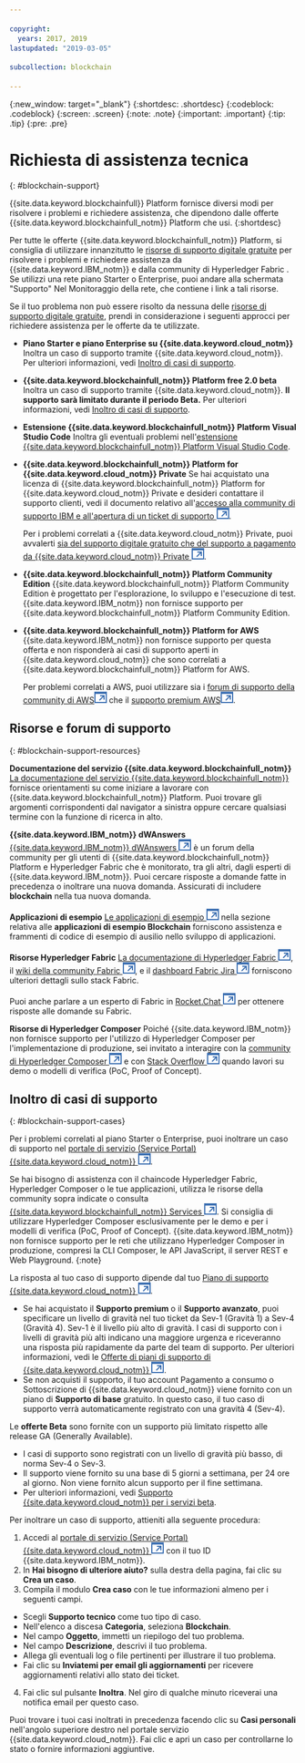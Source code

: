 ```yaml
---

copyright:
  years: 2017, 2019
lastupdated: "2019-03-05"

subcollection: blockchain

---
```


{:new_window: target="_blank"}
{:shortdesc: .shortdesc}
{:codeblock: .codeblock}
{:screen: .screen}
{:note: .note}
{:important: .important}
{:tip: .tip}
{:pre: .pre}

# Richiesta di assistenza tecnica
{: #blockchain-support}

{{site.data.keyword.blockchainfull}} Platform fornisce diversi modi per risolvere i problemi e richiedere assistenza, che dipendono dalle offerte {{site.data.keyword.blockchainfull_notm}} Platform che usi.
{:shortdesc}

Per tutte le offerte {{site.data.keyword.blockchainfull_notm}} Platform, si consiglia di utilizzare innanzitutto le [risorse di supporto digitale gratuite](/docs/services/blockchain/ibmblockchain_support.html#blockchain-support-resources) per risolvere i problemi e richiedere assistenza da {{site.data.keyword.IBM_notm}} e dalla community di Hyperledger Fabric . Se utilizzi una rete piano Starter o Enterprise, puoi andare alla schermata "Supporto" Nel Monitoraggio della rete, che contiene i link a tali risorse.

Se il tuo problema non può essere risolto da nessuna delle [risorse di supporto digitale gratuite](/docs/services/blockchain/ibmblockchain_support.html#blockchain-support-resources), prendi in considerazione i seguenti approcci per richiedere assistenza per le offerte da te utilizzate.
- **Piano Starter e piano Enterprise su {{site.data.keyword.cloud_notm}}**
  Inoltra un caso di supporto tramite {{site.data.keyword.cloud_notm}}. Per ulteriori informazioni, vedi [Inoltro di casi di supporto](/docs/services/blockchain/ibmblockchain_support.html#blockchain-support-cases).

- **{{site.data.keyword.blockchainfull_notm}} Platform free 2.0 beta**
  Inoltra un caso di supporto tramite {{site.data.keyword.cloud_notm}}. **Il supporto sarà limitato durante il periodo Beta.** Per ulteriori informazioni, vedi [Inoltro di casi di supporto](/docs/services/blockchain/ibmblockchain_support.html#blockchain-support-cases).

- **Estensione {{site.data.keyword.blockchainfull_notm}} Platform Visual Studio Code**
    Inoltra gli eventuali problemi nell'[estensione {{site.data.keyword.blockchainfull_notm}} Platform Visual Studio Code](https://github.com/IBM-Blockchain/blockchain-vscode-extension/issues "{{site.data.keyword.blockchainfull_notm}} Platform Visual Studio Code - estensione").

- **{{site.data.keyword.blockchainfull_notm}} Platform for {{site.data.keyword.cloud_notm}} Private**
  Se hai acquistato una licenza di {{site.data.keyword.blockchainfull_notm}} Platform for {{site.data.keyword.cloud_notm}} Private e desideri contattare il supporto clienti, vedi il documento relativo all'[accesso alla community di supporto IBM e all'apertura di un ticket di supporto ![Icona link esterno](images/external_link.svg "Icona link esterno")](http://www.ibm.com/support/docview.wss?uid=ibm10740041 "{{site.data.keyword.blockchainfull_notm}} Platform for {{site.data.keyword.cloud_notm}} Private - supporto").

  Per i problemi correlati a {{site.data.keyword.cloud_notm}} Private, puoi avvalerti [sia del supporto digitale gratuito che del supporto a pagamento da {{site.data.keyword.cloud_notm}} Private ![Icona link esterno](images/external_link.svg "Icona link esterno")](https://www.ibm.com/developerworks/community/blogs/fe25b4ef-ea6a-4d86-a629-6f87ccf4649e/entry/Learn_more_about_IBM_Cloud_Private_Support?lang=en_us "Supporto di IBM Cloud Private").

- **{{site.data.keyword.blockchainfull_notm}} Platform Community Edition**
  {{site.data.keyword.blockchainfull_notm}} Platform Community Edition è progettato per l'esplorazione, lo sviluppo e l'esecuzione di test. {{site.data.keyword.IBM_notm}} non fornisce supporto per {{site.data.keyword.blockchainfull_notm}} Platform Community Edition.

- **{{site.data.keyword.blockchainfull_notm}} Platform for AWS**
  {{site.data.keyword.IBM_notm}} non fornisce supporto per questa offerta e non risponderà ai casi di supporto aperti in {{site.data.keyword.cloud_notm}} che sono correlati a {{site.data.keyword.blockchainfull_notm}} Platform for AWS.

  Per problemi correlati a AWS, puoi utilizzare sia i [forum di supporto della community di AWS![Icona link esterno](images/external_link.svg "Icona link esterno")](https://forums.aws.amazon.com/index.jspa "forum di supporto della community di AWS") che il [supporto premium AWS![Icona link esterno](images/external_link.svg "Icona link esterno")](https://aws.amazon.com/premiumsupport/ "supporto premium AWS").

## Risorse e forum di supporto
{: #blockchain-support-resources}

**Documentazione del servizio {{site.data.keyword.blockchainfull_notm}}**
  [La documentazione del servizio {{site.data.keyword.blockchainfull_notm}}](/docs/services/blockchain/index.html#get-started-ibp) fornisce orientamenti su come iniziare a lavorare con {{site.data.keyword.blockchainfull_notm}} Platform. Puoi trovare gli argomenti corrispondenti dal navigator a sinistra oppure cercare qualsiasi termine con la funzione di ricerca in alto.

**{{site.data.keyword.IBM_notm}} dWAnswers**
  [{{site.data.keyword.IBM_notm}} dWAnswers ![Icona link esterno](images/external_link.svg "Icona link esterno")](https://developer.ibm.com/answers/smartspace/blockchain/ "Domande e risposte nello spazio Blockchain") è un forum della community per gli utenti di {{site.data.keyword.blockchainfull_notm}} Platform e Hyperledger Fabric che è monitorato, tra gli altri, dagli esperti di {{site.data.keyword.IBM_notm}}. Puoi cercare risposte a domande fatte in precedenza o inoltrare una nuova domanda. Assicurati di includere **blockchain** nella tua nuova domanda.

**Applicazioni di esempio**
[Le applicazioni di esempio ![Icona link esterno](images/external_link.svg "Icona link esterno")](https://github.com/ibm-blockchain "Applicazioni di esempio IBM Blockchain") nella sezione relativa alle **applicazioni di esempio Blockchain** forniscono assistenza e frammenti di codice di esempio di ausilio nello sviluppo di applicazioni.

**Risorse Hyperledger Fabric**
[La documentazione di Hyperledger Fabric ![Icona link esterno](images/external_link.svg "Icona link esterno")](https://hyperledger-fabric.readthedocs.io/en/latest/ "Hyperledger Fabric"), il [wiki della community Fabric ![Icona link esterno](images/external_link.svg "icona link esterno")](https://wiki.hyperledger.org/projects/fabric "wiki della community Fabric"), e il [dashboard Fabric Jira ![Icona link esterno](images/external_link.svg "Icona link esterno")](https://jira.hyperledger.org/secure/Dashboard.jspa?selectPageId=10104 "dashboard Fabric Jira") forniscono ulteriori dettagli sullo stack Fabric.

  Puoi anche parlare a un esperto di Fabric in [Rocket.Chat ![Icona link esterno](images/external_link.svg "Icona link esterno")](https://chat.hyperledger.org/channel/fabric "canale Fabric Rocket.Chat") per ottenere risposte alle domande su Fabric.

**Risorse di Hyperledger Composer**
Poiché {{site.data.keyword.IBM_notm}} non fornisce supporto per l'utilizzo di Hyperledger Composer per l'implementazione di produzione, sei invitato a interagire con la [community di Hyperledger Composer ![Icona link esterno](images/external_link.svg "Icona link esterno")](https://chat.hyperledger.org/channel/composer "community di Hyperledger Composer") e con [Stack Overflow ![Icona link esterno](images/external_link.svg "Icona link esterno")](https://stackoverflow.com/questions/tagged/hyperledger-composer "Stack Overflow - Questions tagged [hyperleder-composer]") quando lavori su demo o modelli di verifica (PoC, Proof of Concept).

## Inoltro di casi di supporto
{: #blockchain-support-cases}

Per i problemi correlati al piano Starter o Enterprise, puoi inoltrare un caso di supporto nel [portale di servizio (Service Portal) {{site.data.keyword.cloud_notm}} ![Icona link esterno](images/external_link.svg "Icona link esterno")](https://ibm.biz/ibmcloudsupport "IBM Cloud Service Portal").

Se hai bisogno di assistenza con il chaincode Hyperledger Fabric, Hyperledger Composer o le tue applicazioni, utilizza le risorse della community sopra indicate o consulta [{{site.data.keyword.blockchainfull_notm}} Services ![Icona link esterno](images/external_link.svg "Icona link esterno")](https://www.ibm.com/blockchain/services "Turn your blockchain strategy into business outcomes with {{site.data.keyword.blockchainfull_notm}} Services"). Si consiglia di utilizzare Hyperledger Composer esclusivamente per le demo e per i modelli di verifica (PoC, Proof of Concept). {{site.data.keyword.IBM_notm}} non fornisce supporto per le reti che utilizzano Hyperledger Composer in produzione, compresi la CLI Composer, le API JavaScript, il server REST e Web Playground.
{:note}

La risposta al tuo caso di supporto dipende dal tuo [Piano di supporto {{site.data.keyword.cloud_notm}} ![Icona link esterno](images/external_link.svg "Icona link esterno")](https://cloud.ibm.com/docs/get-support/index.html#support-plans "Piani di supporto").

- Se hai acquistato il **Supporto premium** o il **Supporto avanzato**, puoi specificare un livello di gravità nel tuo ticket da Sev-1 (Gravità 1) a Sev-4 (Gravità 4). Sev-1 è il livello più alto di gravità. I casi di supporto con i livelli di gravità più alti indicano una maggiore urgenza e riceveranno una risposta più rapidamente da parte del team di supporto. Per ulteriori informazioni, vedi le [Offerte di piani di supporto di {{site.data.keyword.cloud_notm}} ![Icona link esterno](images/external_link.svg "Icona link esterno")](https://cloud.ibm.com/docs/get-support/index.html#support-plans "Piani di supporto").  
- Se non acquisti il supporto, il tuo account Pagamento a consumo o Sottoscrizione di {{site.data.keyword.cloud_notm}} viene fornito con un piano di **Supporto di base** gratuito. In questo caso, il tuo caso di supporto verrà automaticamente registrato con una gravità 4 (Sev-4).

Le **offerte Beta** sono fornite con un supporto più limitato rispetto alle release GA (Generally Available).
- I casi di supporto sono registrati con un livello di gravità più basso, di norma Sev-4 o Sev-3.
- Il supporto viene fornito su una base di 5 giorni a settimana, per 24 ore al giorno. Non viene fornito alcun supporto per il fine settimana.
- Per ulteriori informazioni, vedi [Supporto {{site.data.keyword.cloud_notm}} per i servizi beta](https://cloud.ibm.com/docs/get-support/servicessupport.html#support-different-services "{{site.data.keyword.IBM_notm}} - Servizio beta").

Per inoltrare un caso di supporto, attieniti alla seguente procedura:

1. Accedi al [portale di servizio (Service Portal) {{site.data.keyword.cloud_notm}} ![Icona link esterno](images/external_link.svg "Icona link esterno")](https://ibm.biz/ibmcloudsupport "IBM Cloud Service Portal") con il tuo ID {{site.data.keyword.IBM_notm}}.
2. In **Hai bisogno di ulteriore aiuto?** sulla destra della pagina, fai clic su **Crea un caso**.
3. Compila il modulo **Crea caso** con le tue informazioni almeno per i seguenti campi.
  - Scegli **Supporto tecnico** come tuo tipo di caso.
  - Nell'elenco a discesa **Categoria**, seleziona **Blockchain**.
  - Nel campo **Oggetto**, immetti un riepilogo del tuo problema.
  - Nel campo **Descrizione**, descrivi il tuo problema.
  - Allega gli eventuali log o file pertinenti per illustrare il tuo problema.
  - Fai clic su **Inviatemi per email gli aggiornamenti** per ricevere aggiornamenti relativi allo stato dei ticket.
4. Fai clic sul pulsante **Inoltra**.  Nel giro di qualche minuto riceverai una notifica email per questo caso.

Puoi trovare i tuoi casi inoltrati in precedenza facendo clic su **Casi personali** nell'angolo superiore destro nel portale servizio {{site.data.keyword.cloud_notm}}. Fai clic e apri un caso per controllarne lo stato o fornire informazioni aggiuntive.
